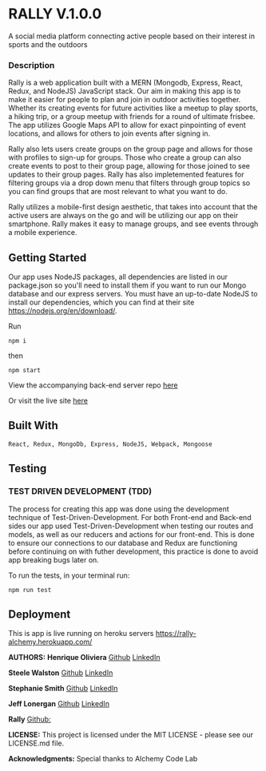 # RALLY V.1.0.0

A social media platform connecting active people based on their interest in sports and the outdoors

### Description
Rally is a web application built with a MERN (Mongodb, Express, React, Redux, and NodeJS) JavaScript stack. Our aim in making this app is to make it easier for people to plan and join in outdoor activities together. Whether its creating events for future activities like a meetup to play sports, a hiking trip, or a group meetup with friends for a round of ultimate frisbee. The app utilizes Google Maps API to allow for exact pinpointing of event locations, and allows for others to join events after signing in. 
    
Rally also lets users create groups on the group page and allows for those with profiles to sign-up for groups. Those who create a group can also create events to post to their group page, allowing for those joined to see updates to their group pages. Rally has also impletemented features for filtering groups via a drop down menu that filters through group topics so you can find groups that are most relevant to what you want to do.

Rally utilizes a mobile-first design aesthetic, that takes into account that the active users are always on the go and will be utilizing our app on their smartphone. Rally makes it easy to manage groups, and see events through a mobile experience.

## Getting Started
Our app uses NodeJS packages, all dependencies are listed in our package.json so you'll need to install them if you want to run our Mongo database and our express servers. You must have an up-to-date NodeJS to install our dependencies, which you can find at their site https://nodejs.org/en/download/.     

Run

    npm i

then

    npm start

View the accompanying back-end server repo [here](https://github.com/TEAMBENTO/Server)

Or visit the live site [here](http://rally-alchemy.herokuapp.com/)

## Built With

    React, Redux, MongoDb, Express, NodeJS, Webpack, Mongoose

## Testing

### TEST DRIVEN DEVELOPMENT (TDD)
The process for creating this app was done using the development technique of Test-Driven-Development. For both Front-end and Back-end sides our app used Test-Driven-Development when testing our routes and models, as well as our reducers and actions for our front-end. This is done to ensure our connections to our database and Redux are functioning before continuing on with futher development, this practice is done to avoid app breaking bugs later on.

To run the tests, in your terminal run:

`npm run test`

## Deployment
This is app is live running on heroku servers https://rally-alchemy.herokuapp.com/ 
                     

**AUTHORS:**
**Henrique Oliviera** [Github](https://github.com/hnrzzle) [LinkedIn](https://www.linkedin.com/in/henriquejoliveira/)

**Steele Walston** [Github](https://github.com/SteeleWalston) [LinkedIn](https://www.linkedin.com/in/steelewalston/)

**Stephanie Smith** [Github](https://github.com/stephaniesmith) [LinkedIn](https://www.linkedin.com/in/stephanie-lauren-smith/)

**Jeff Lonergan** [Github](https://github.com/J3ffcon1) [LinkedIn](https://www.linkedin.com/in/jeffrey-lonergan/)


**Rally** [Github:](https://github.com/TEAMBENTO)



**LICENSE:**
This project is licensed under the MIT LICENSE - please see our LICENSE.md file.

**Acknowledgments:**
Special thanks to Alchemy Code Lab 
